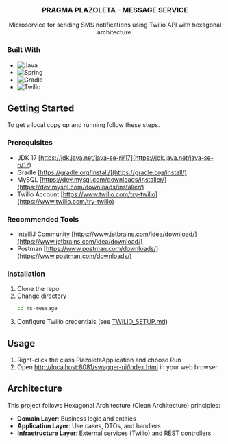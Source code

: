 <br />
<div align="center">
<h3 align="center">PRAGMA PLAZOLETA - MESSAGE SERVICE</h3>
  <p align="center">
    Microservice for sending SMS notifications using Twilio API with hexagonal architecture.
  </p>
</div>

### Built With

* ![Java](https://img.shields.io/badge/java-%23ED8B00.svg?style=for-the-badge&logo=java&logoColor=white)
* ![Spring](https://img.shields.io/badge/Spring-6DB33F?style=for-the-badge&logo=spring&logoColor=white)
* ![Gradle](https://img.shields.io/badge/Gradle-02303A.svg?style=for-the-badge&logo=Gradle&logoColor=white)
* ![Twilio](https://img.shields.io/badge/Twilio-F22F46?style=for-the-badge&logo=twilio&logoColor=white)

<!-- GETTING STARTED -->
## Getting Started

To get a local copy up and running follow these steps.

### Prerequisites

* JDK 17 [https://jdk.java.net/java-se-ri/17](https://jdk.java.net/java-se-ri/17)
* Gradle [https://gradle.org/install/](https://gradle.org/install/)
* MySQL [https://dev.mysql.com/downloads/installer/](https://dev.mysql.com/downloads/installer/)
* Twilio Account [https://www.twilio.com/try-twilio](https://www.twilio.com/try-twilio)

### Recommended Tools
* IntelliJ Community [https://www.jetbrains.com/idea/download/](https://www.jetbrains.com/idea/download/)
* Postman [https://www.postman.com/downloads/](https://www.postman.com/downloads/)

### Installation

1. Clone the repo
2. Change directory
   ```sh
   cd ms-message
   ```
3. Configure Twilio credentials (see [TWILIO_SETUP.md](TWILIO_SETUP.md))

<!-- USAGE -->
## Usage

1. Right-click the class PlazoletaApplication and choose Run
2. Open [http://localhost:8081/swagger-ui/index.html](http://localhost:8083/swagger-ui/index.html) in your web browser


## Architecture

This project follows Hexagonal Architecture (Clean Architecture) principles:

- **Domain Layer**: Business logic and entities
- **Application Layer**: Use cases, DTOs, and handlers
- **Infrastructure Layer**: External services (Twilio) and REST controllers


